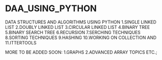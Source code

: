 # DAA_USING_PYTHON
DATA STRUCTURES AND ALGORITHMS USING PYTHON
1.SINGLE LINKED LIST
2.DOUBLY LINKED LIST
3.CIRCULAR LINKED LIST
4.BINARY TREE
5.BINARY SEARCH TREE
6.RECURSION
7.SERCHING TECHNIQUES
8.SORTING TECHNIQUES
9.HASHING
10.WORKING ON COLLECTION AND 
11.ITTERTOOLS

MORE TO BE ADDED SOON:
1.GRAPHS
2.ADVANCED ARRAY TOPICS ETC.;
 

